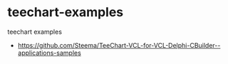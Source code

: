# teechart-examples
teechart examples

- https://github.com/Steema/TeeChart-VCL-for-VCL-Delphi-CBuilder--applications-samples